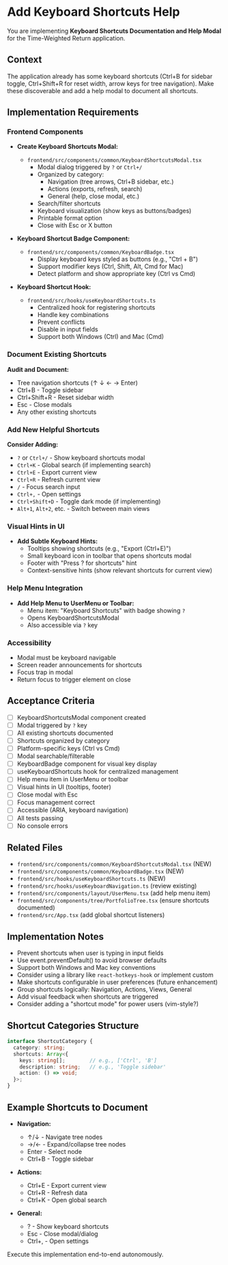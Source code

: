 # Add Keyboard Shortcuts Help

You are implementing **Keyboard Shortcuts Documentation and Help Modal** for the Time-Weighted Return application.

## Context
The application already has some keyboard shortcuts (Ctrl+B for sidebar toggle, Ctrl+Shift+R for reset width, arrow keys for tree navigation). Make these discoverable and add a help modal to document all shortcuts.

## Implementation Requirements

### Frontend Components

- **Create Keyboard Shortcuts Modal:**
  - `frontend/src/components/common/KeyboardShortcutsModal.tsx`
    - Modal dialog triggered by `?` or `Ctrl+/`
    - Organized by category:
      - Navigation (tree arrows, Ctrl+B sidebar, etc.)
      - Actions (exports, refresh, search)
      - General (help, close modal, etc.)
    - Search/filter shortcuts
    - Keyboard visualization (show keys as buttons/badges)
    - Printable format option
    - Close with Esc or X button

- **Keyboard Shortcut Badge Component:**
  - `frontend/src/components/common/KeyboardBadge.tsx`
    - Display keyboard keys styled as buttons (e.g., "Ctrl + B")
    - Support modifier keys (Ctrl, Shift, Alt, Cmd for Mac)
    - Detect platform and show appropriate key (Ctrl vs Cmd)

- **Keyboard Shortcut Hook:**
  - `frontend/src/hooks/useKeyboardShortcuts.ts`
    - Centralized hook for registering shortcuts
    - Handle key combinations
    - Prevent conflicts
    - Disable in input fields
    - Support both Windows (Ctrl) and Mac (Cmd)

### Document Existing Shortcuts

**Audit and Document:**
- Tree navigation shortcuts (↑ ↓ ← → Enter)
- Ctrl+B - Toggle sidebar
- Ctrl+Shift+R - Reset sidebar width
- Esc - Close modals
- Any other existing shortcuts

### Add New Helpful Shortcuts

**Consider Adding:**
- `?` or `Ctrl+/` - Show keyboard shortcuts modal
- `Ctrl+K` - Global search (if implementing search)
- `Ctrl+E` - Export current view
- `Ctrl+R` - Refresh current view
- `/` - Focus search input
- `Ctrl+,` - Open settings
- `Ctrl+Shift+D` - Toggle dark mode (if implementing)
- `Alt+1`, `Alt+2`, etc. - Switch between main views

### Visual Hints in UI

- **Add Subtle Keyboard Hints:**
  - Tooltips showing shortcuts (e.g., "Export (Ctrl+E)")
  - Small keyboard icon in toolbar that opens shortcuts modal
  - Footer with "Press ? for shortcuts" hint
  - Context-sensitive hints (show relevant shortcuts for current view)

### Help Menu Integration

- **Add Help Menu to UserMenu or Toolbar:**
  - Menu item: "Keyboard Shortcuts" with badge showing `?`
  - Opens KeyboardShortcutsModal
  - Also accessible via `?` key

### Accessibility

- Modal must be keyboard navigable
- Screen reader announcements for shortcuts
- Focus trap in modal
- Return focus to trigger element on close

## Acceptance Criteria
- [ ] KeyboardShortcutsModal component created
- [ ] Modal triggered by `?` key
- [ ] All existing shortcuts documented
- [ ] Shortcuts organized by category
- [ ] Platform-specific keys (Ctrl vs Cmd)
- [ ] Modal searchable/filterable
- [ ] KeyboardBadge component for visual key display
- [ ] useKeyboardShortcuts hook for centralized management
- [ ] Help menu item in UserMenu or toolbar
- [ ] Visual hints in UI (tooltips, footer)
- [ ] Close modal with Esc
- [ ] Focus management correct
- [ ] Accessible (ARIA, keyboard navigation)
- [ ] All tests passing
- [ ] No console errors

## Related Files
- `frontend/src/components/common/KeyboardShortcutsModal.tsx` (NEW)
- `frontend/src/components/common/KeyboardBadge.tsx` (NEW)
- `frontend/src/hooks/useKeyboardShortcuts.ts` (NEW)
- `frontend/src/hooks/useKeyboardNavigation.ts` (review existing)
- `frontend/src/components/layout/UserMenu.tsx` (add help menu item)
- `frontend/src/components/tree/PortfolioTree.tsx` (ensure shortcuts documented)
- `frontend/src/App.tsx` (add global shortcut listeners)

## Implementation Notes
- Prevent shortcuts when user is typing in input fields
- Use event.preventDefault() to avoid browser defaults
- Support both Windows and Mac key conventions
- Consider using a library like `react-hotkeys-hook` or implement custom
- Make shortcuts configurable in user preferences (future enhancement)
- Group shortcuts logically: Navigation, Actions, Views, General
- Add visual feedback when shortcuts are triggered
- Consider adding a "shortcut mode" for power users (vim-style?)

## Shortcut Categories Structure
```typescript
interface ShortcutCategory {
  category: string;
  shortcuts: Array<{
    keys: string[];        // e.g., ['Ctrl', 'B']
    description: string;   // e.g., 'Toggle sidebar'
    action: () => void;
  }>;
}
```

## Example Shortcuts to Document
- **Navigation:**
  - ↑/↓ - Navigate tree nodes
  - →/← - Expand/collapse tree nodes
  - Enter - Select node
  - Ctrl+B - Toggle sidebar

- **Actions:**
  - Ctrl+E - Export current view
  - Ctrl+R - Refresh data
  - Ctrl+K - Open global search

- **General:**
  - ? - Show keyboard shortcuts
  - Esc - Close modal/dialog
  - Ctrl+, - Open settings

Execute this implementation end-to-end autonomously.
